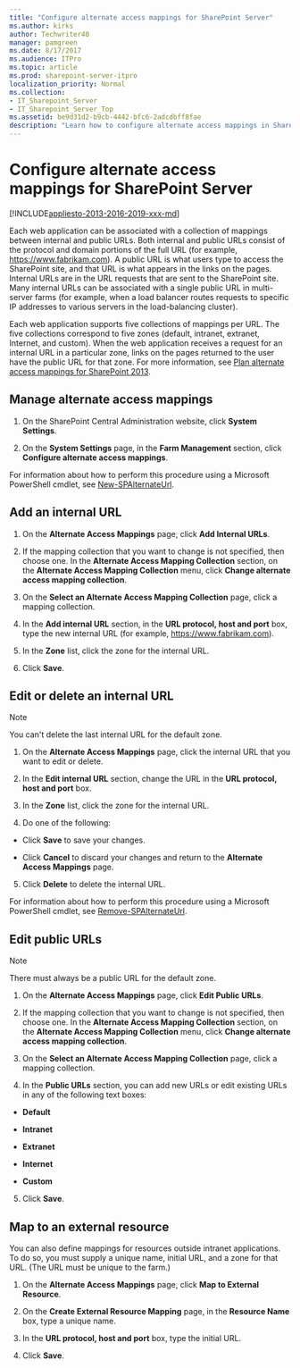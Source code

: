 ```yaml
---
title: "Configure alternate access mappings for SharePoint Server"
ms.author: kirks
author: Techwriter40
manager: pamgreen
ms.date: 8/17/2017
ms.audience: ITPro
ms.topic: article
ms.prod: sharepoint-server-itpro
localization_priority: Normal
ms.collection:
- IT_Sharepoint_Server
- IT_Sharepoint_Server_Top
ms.assetid: be9d31d2-b9cb-4442-bfc6-2adcdbff8fae
description: "Learn how to configure alternate access mappings in SharePoint Server."
---
```


# Configure alternate access mappings for SharePoint Server

[!INCLUDE[appliesto-2013-2016-2019-xxx-md](../includes/appliesto-2013-2016-2019-xxx-md.md)] 
  
Each web application can be associated with a collection of mappings between internal and public URLs. Both internal and public URLs consist of the protocol and domain portions of the full URL (for example, https://www.fabrikam.com). A public URL is what users type to access the SharePoint site, and that URL is what appears in the links on the pages. Internal URLs are in the URL requests that are sent to the SharePoint site. Many internal URLs can be associated with a single public URL in multi-server farms (for example, when a load balancer routes requests to specific IP addresses to various servers in the load-balancing cluster).
  
Each web application supports five collections of mappings per URL. The five collections correspond to five zones (default, intranet, extranet, Internet, and custom). When the web application receives a request for an internal URL in a particular zone, links on the pages returned to the user have the public URL for that zone. For more information, see [Plan alternate access mappings for SharePoint 2013](plan-alternate-access-mappings.md).
  
## Manage alternate access mappings

1. On the SharePoint Central Administration website, click **System Settings**. 
    
2. On the **System Settings** page, in the **Farm Management** section, click **Configure alternate access mappings**.
    
For information about how to perform this procedure using a Microsoft PowerShell cmdlet, see [New-SPAlternateUrl](https://technet.microsoft.com/library/450f057d-1cb8-4680-b28d-0db4d1b7e09c.aspx).
  
## Add an internal URL

1. On the **Alternate Access Mappings** page, click **Add Internal URLs**. 
    
2. If the mapping collection that you want to change is not specified, then choose one. In the **Alternate Access Mapping Collection** section, on the **Alternate Access Mapping Collection** menu, click **Change alternate access mapping collection**. 
    
3. On the **Select an Alternate Access Mapping Collection** page, click a mapping collection. 
    
4. In the **Add internal URL** section, in the **URL protocol, host and port** box, type the new internal URL (for example, https://www.fabrikam.com). 
    
5. In the **Zone** list, click the zone for the internal URL. 
    
6. Click **Save**.
    
## Edit or delete an internal URL

> [!NOTE]
> You can't delete the last internal URL for the default zone. 
  
1. On the **Alternate Access Mappings** page, click the internal URL that you want to edit or delete. 
    
2. In the **Edit internal URL** section, change the URL in the **URL protocol, host and port** box. 
    
3. In the **Zone** list, click the zone for the internal URL. 
    
4. Do one of the following:
    
  - Click **Save** to save your changes. 
    
  - Click **Cancel** to discard your changes and return to the **Alternate Access Mappings** page. 
    
5. Click **Delete** to delete the internal URL. 
    
For information about how to perform this procedure using a Microsoft PowerShell cmdlet, see [Remove-SPAlternateUrl](https://technet.microsoft.com/library/25af02dd-ae9f-4ec0-a099-3c6cd38f2187.aspx).
  
## Edit public URLs

> [!NOTE]
> There must always be a public URL for the default zone. 
  
1. On the **Alternate Access Mappings** page, click **Edit Public URLs**. 
    
2. If the mapping collection that you want to change is not specified, then choose one. In the **Alternate Access Mapping Collection** section, on the **Alternate Access Mapping Collection** menu, click **Change alternate access mapping collection**. 
    
3. On the **Select an Alternate Access Mapping Collection** page, click a mapping collection. 
    
4. In the **Public URLs** section, you can add new URLs or edit existing URLs in any of the following text boxes: 
    
  - **Default**
    
  - **Intranet**
    
  - **Extranet**
    
  - **Internet**
    
  - **Custom**
    
5. Click **Save**.
    
## Map to an external resource

You can also define mappings for resources outside intranet applications. To do so, you must supply a unique name, initial URL, and a zone for that URL. (The URL must be unique to the farm.)
  
1. On the **Alternate Access Mappings** page, click **Map to External Resource**. 
    
2. On the **Create External Resource Mapping** page, in the **Resource Name** box, type a unique name. 
    
3. In the **URL protocol, host and port** box, type the initial URL. 
    
4. Click **Save**.
    

